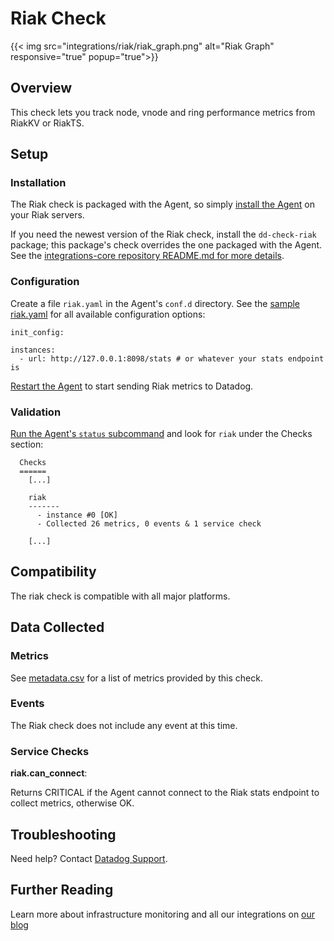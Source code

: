 # Riak Check
{{< img src="integrations/riak/riak_graph.png" alt="Riak Graph" responsive="true" popup="true">}}

## Overview

This check lets you track node, vnode and ring performance metrics from RiakKV or RiakTS.

## Setup
### Installation

The Riak check is packaged with the Agent, so simply [install the Agent](https://app.datadoghq.com/account/settings#agent) on your Riak servers.

If you need the newest version of the Riak check, install the `dd-check-riak` package; this package's check overrides the one packaged with the Agent. See the [integrations-core repository README.md for more details](https://github.com/DataDog/integrations-core#installing-the-integrations).

### Configuration

Create a file `riak.yaml` in the Agent's `conf.d` directory. See the [sample riak.yaml](https://github.com/DataDog/integrations-core/blob/master/riak/conf.yaml.example) for all available configuration options:

```
init_config:

instances:
  - url: http://127.0.0.1:8098/stats # or whatever your stats endpoint is
```

[Restart the Agent](https://docs.datadoghq.com/agent/faq/start-stop-restart-the-datadog-agent) to start sending Riak metrics to Datadog.

### Validation

[Run the Agent's `status` subcommand](https://docs.datadoghq.com/agent/faq/agent-status-and-information/) and look for `riak` under the Checks section:

```
  Checks
  ======
    [...]

    riak
    -------
      - instance #0 [OK]
      - Collected 26 metrics, 0 events & 1 service check

    [...]
```

## Compatibility

The riak check is compatible with all major platforms.

## Data Collected
### Metrics

See [metadata.csv](https://github.com/DataDog/integrations-core/blob/master/riak/metadata.csv) for a list of metrics provided by this check.

### Events
The Riak check does not include any event at this time.

### Service Checks

**riak.can_connect**:

Returns CRITICAL if the Agent cannot connect to the Riak stats endpoint to collect metrics, otherwise OK.

## Troubleshooting
Need help? Contact [Datadog Support](http://docs.datadoghq.com/help/).

## Further Reading
Learn more about infrastructure monitoring and all our integrations on [our blog](https://www.datadoghq.com/blog/)
